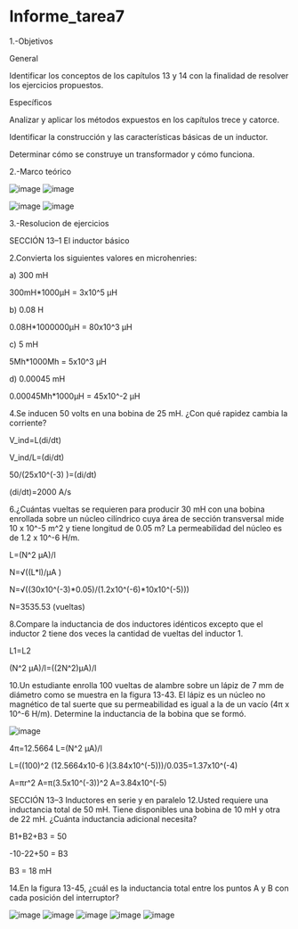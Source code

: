 # Informe_tarea7

1.-Objetivos

General 

Identificar los conceptos de los capítulos 13 y 14 con la finalidad de resolver los ejercicios propuestos.

Específicos 

Analizar y aplicar los métodos expuestos en los capítulos trece y catorce.

Identificar la construcción y las características básicas de un inductor.

Determinar cómo se construye un transformador y cómo funciona.

2.-Marco teórico

![image](https://user-images.githubusercontent.com/105823435/185250012-23d0b24d-67b2-486b-baff-d0ceefd30290.png)
![image](https://user-images.githubusercontent.com/105823435/185250082-b48120eb-3842-49e7-bf21-5fd3b6fb5f49.png)

![image](https://user-images.githubusercontent.com/105823435/185250254-d8b33221-2971-45eb-92dc-6c0aff2fdf7a.png)
![image](https://user-images.githubusercontent.com/105823435/185250378-8913895f-0a90-4b43-96f0-17e79f8821d7.png)

3.-Resolucion de ejercicios 

SECCIÓN 13–1 El inductor básico 

2.Convierta los siguientes valores en microhenries: 

a) 300 mH 

300mH*1000μH = 3x10^5 μH

b) 0.08 H 

0.08H*1000000μH = 80x10^3 μH

c) 5 mH

 5Mh*1000Μh = 5x10^3 μH
 
d) 0.00045 mH 

0.00045Mh*1000μH = 45x10^-2 μH

4.Se inducen 50 volts en una bobina de 25 mH. ¿Con qué rapidez cambia la corriente? 

V_ind=L(di/dt)

V_ind/L=(di/dt)   

50/(25x10^(-3) )=(di/dt)   

(di/dt)=2000  A/s

6.¿Cuántas vueltas se requieren para producir 30 mH con una bobina enrollada sobre un núcleo cilíndrico cuya área de sección transversal mide 10 x 10^-5 m^2 y tiene longitud de 0.05 m? La permeabilidad del núcleo es de 1.2 x 10^-6 H/m. 

L=(N^2 μA)/l      

N=√((L*l)/μA  )     
      
N=√((30x10^(-3)*0.05)/(1.2x10^(-6)*10x10^(-5)))        

N=3535.53 (vueltas)

8.Compare la inductancia de dos inductores idénticos excepto que el inductor 2 tiene dos veces la cantidad de vueltas del inductor 1. 

L1=L2

(N^2 μA)/l=((2N^2)μA)/l

10.Un estudiante enrolla 100 vueltas de alambre sobre un lápiz de 7 mm de diámetro como se muestra en la figura 13-43. El lápiz es un núcleo no magnético de tal suerte que su permeabilidad es igual a la de un vacío (4π x 10^-6 H/m). Determine la inductancia de la bobina que se formó. 

![image](https://user-images.githubusercontent.com/105823435/185250793-b8476c9a-1a13-4598-a18b-de0186646c2b.png)

4π=12.5664            L=(N^2 μA)/l

L=((100)^2 (12.5664x10-6 )(3.84x10^(-5)))/0.035=1.37x10^(-4)

A=πr^2            A=π(3.5x10^(-3))^2           A=3.84x10^(-5)

SECCIÓN 13–3 Inductores en serie y en paralelo 
12.Usted requiere una inductancia total de 50 mH. Tiene disponibles una bobina de 10 mH y otra de 22 mH. ¿Cuánta inductancia adicional necesita? 

B1+B2+B3 = 50

-10-22+50 = B3

B3 = 18 mH

14.En la figura 13-45, ¿cuál es la inductancia total entre los puntos A y B con cada posición del interruptor?

![image](https://user-images.githubusercontent.com/105823435/185250977-724ef7e6-7829-47ee-98ed-61d5b290928e.png)
![image](https://user-images.githubusercontent.com/105823435/185250985-5c5080ae-af46-4f52-a075-1d1beb7f122d.png)
![image](https://user-images.githubusercontent.com/105823435/185250989-94ea6b0f-4abc-4499-8a8a-379ef58e9f60.png)
![image](https://user-images.githubusercontent.com/105823435/185251004-e5d6dca1-51a8-43df-988f-322abad26449.png)
![image](https://user-images.githubusercontent.com/105823435/185251017-9993e390-e9c9-46bb-bcbd-6bdf24a98916.png)






